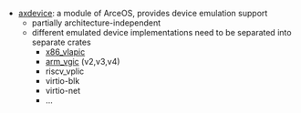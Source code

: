 * [axdevice](https://github.com/arceos-hypervisor/axdevice): a module of ArceOS, provides device emulation support
    * partially architecture-independent
    * different emulated device implementations need to be separated into separate crates
        * [x86_vlapic](https://github.com/arceos-hypervisor/x86_vlapic)
        * [arm_vgic](https://github.com/arceos-hypervisor/arm_vgic) (v2,v3,v4)
        * riscv_vplic
        * virtio-blk
        * virtio-net
        * ...
